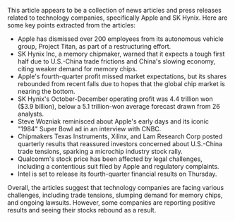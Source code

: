 This article appears to be a collection of news articles and press releases related to technology companies, specifically Apple and SK Hynix. Here are some key points extracted from the articles:

* Apple has dismissed over 200 employees from its autonomous vehicle group, Project Titan, as part of a restructuring effort.
* SK Hynix Inc, a memory chipmaker, warned that it expects a tough first half due to U.S.-China trade frictions and China's slowing economy, citing weaker demand for memory chips.
* Apple's fourth-quarter profit missed market expectations, but its shares rebounded from recent falls due to hopes that the global chip market is nearing the bottom.
* SK Hynix's October-December operating profit was 4.4 trillion won ($3.9 billion), below a 5.1 trillion-won average forecast drawn from 26 analysts.
* Steve Wozniak reminisced about Apple's early days and its iconic "1984" Super Bowl ad in an interview with CNBC.
* Chipmakers Texas Instruments, Xilinx, and Lam Research Corp posted quarterly results that reassured investors concerned about U.S.-China trade tensions, sparking a microchip industry stock rally.
* Qualcomm's stock price has been affected by legal challenges, including a contentious suit filed by Apple and regulatory complaints.
* Intel is set to release its fourth-quarter financial results on Thursday.

Overall, the articles suggest that technology companies are facing various challenges, including trade tensions, slumping demand for memory chips, and ongoing lawsuits. However, some companies are reporting positive results and seeing their stocks rebound as a result.